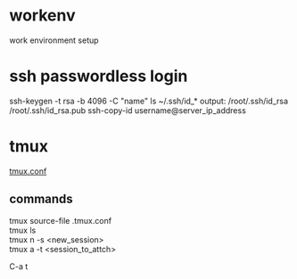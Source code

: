 # workenv
work environment setup

# ssh passwordless login
ssh-keygen -t rsa -b 4096 -C "name"
ls ~/.ssh/id_*
output: /root/.ssh/id_rsa  /root/.ssh/id_rsa.pub
ssh-copy-id username@server_ip_address

# tmux  
[tmux.conf](tmux.conf)  
## commands
tmux source-file .tmux.conf  
tmux ls  
tmux n -s <new_session>  
tmux a -t <session_to_attch>  
<!--- display current time --->  
C-a t  
